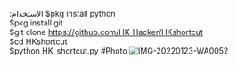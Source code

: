 :ﺍﻻﺳﺘﺨﺪﺍﻡ
$pkg install python<br>
$pkg install git<br>
$git clone https://github.com/HK-Hacker/HKshortcut<br>
$cd HKshortcut<br>
$python HK_shortcut.py
#Photo
![IMG-20220123-WA0052](https://user-images.githubusercontent.com/57058476/150697758-dcd1e065-2a63-45e1-a45b-881b3c0461e3.jpg)



